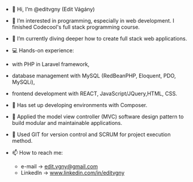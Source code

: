 - 👋 Hi, I’m @editvgny (Edit Vágány)

- 👀 I’m interested in programming, especially in web development. I finished Codecool's full stack programming course.

- 🌱 I’m currently diving deeper how to create full stack web applications. 

- 💻 Hands-on experience:
 - with PHP in Laravel framework, 
 - database management with MySQL (RedBeanPHP, Eloquent, PDO, MySQLi), 
 - frontend development with REACT, JavaScript/JQuery,HTML, CSS. 
   
 - 🔧 Has set up developing environments with Composer. 
 - 📂 Applied the model view controller (MVC) software design pattern to build modular and maintainable applications. 
 - 🤝 Used GIT for version control and SCRUM for project execution method.

- 📫 How to reach me: 
  - e-mail -> edit.vgny@gmail.com
  - LinkedIn -> www.linkedin.com/in/editvgny
